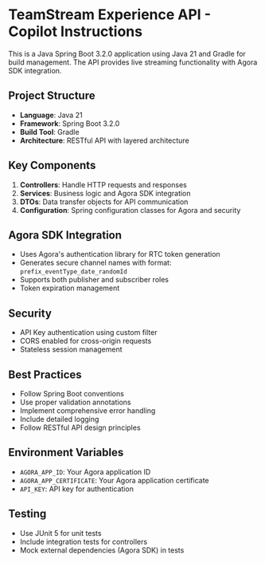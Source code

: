<!-- Use this file to provide workspace-specific custom instructions to Copilot. For more details, visit https://code.visualstudio.com/docs/copilot/copilot-customization#_use-a-githubcopilotinstructionsmd-file -->

# TeamStream Experience API - Copilot Instructions

This is a Java Spring Boot 3.2.0 application using Java 21 and Gradle for build management. The API provides live streaming functionality with Agora SDK integration.

## Project Structure
- **Language**: Java 21
- **Framework**: Spring Boot 3.2.0
- **Build Tool**: Gradle
- **Architecture**: RESTful API with layered architecture

## Key Components
1. **Controllers**: Handle HTTP requests and responses
2. **Services**: Business logic and Agora SDK integration
3. **DTOs**: Data transfer objects for API communication
4. **Configuration**: Spring configuration classes for Agora and security

## Agora SDK Integration
- Uses Agora's authentication library for RTC token generation
- Generates secure channel names with format: `prefix_eventType_date_randomId`
- Supports both publisher and subscriber roles
- Token expiration management

## Security
- API Key authentication using custom filter
- CORS enabled for cross-origin requests
- Stateless session management

## Best Practices
- Follow Spring Boot conventions
- Use proper validation annotations
- Implement comprehensive error handling
- Include detailed logging
- Follow RESTful API design principles

## Environment Variables
- `AGORA_APP_ID`: Your Agora application ID
- `AGORA_APP_CERTIFICATE`: Your Agora application certificate
- `API_KEY`: API key for authentication

## Testing
- Use JUnit 5 for unit tests
- Include integration tests for controllers
- Mock external dependencies (Agora SDK) in tests
